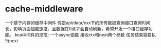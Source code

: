 # cache-middleware
一个基于内存的缓存中间件  假定api/data/xxx下的所有数据查询接口查询时间长，影响页面加载速度，且数据在0点才会自动刷新，希望开发一个接口缓存功能。  koa中间件的规范: 一个async函数 接收ctx和next两个参数 任务结束需要执行next
